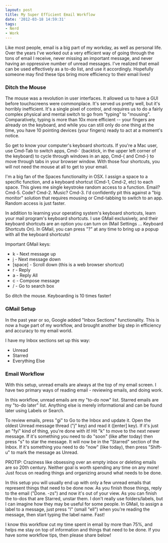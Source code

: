 ```yaml
---
layout: post
title: My Super Efficient Email Workflow
date: '2012-03-18 14:59:31'
tags:
- Nerd
- Work
---
```


Like most people, email is a big part of my workday, as well as personal life. Over the years I've worked out a very efficient way of going through the tons of email I receive, never missing an important message, and never having an oppressive number of unread messages. I've realized that email can be used effectively as a to-do list, and use it accordingly. Hopefully someone may find these tips bring more efficiency to their email lives!

<h3>Ditch the Mouse</h3>
The mouse was a revolution in user interfaces.  It allowed us to have a GUI before touchscreens were commonplace.  It's served us pretty well, but it's horribly inefficient.  It's a single pixel of control, and requires us to do a fairly complex physical and mental switch to go from "typing" to "mousing".  Comparatively, typing is more than 10x more efficient -- your fingers are already on the keyboard, and while you can still only do one thing at the time, you have 10 pointing devices (your fingers) ready to act at a moment's notice.

So get to know your computer's keyboard shortcuts. If you're a Mac user, use Cmd-Tab to switch apps, Cmd-` (backtick, in the upper left corner of the keyboard) to cycle through windows in an app, Cmd-{ and Cmd-} to move through tabs in your browser window. With those four shortcuts, you will not need the mouse at all to get to your email.

I'm a big fan of the Spaces functionality in OSX. I assign a space to a specific function, and a keyboard shortcut (Cmd-1, Cmd-2, etc) to each space. This gives me single keystroke random access to a function. Email? Cmd-5. Code? Cmd-2. Music? Cmd-3. I'd confidently pit this against a "big monitor" solution that requires mousing or Cmd-tabbing to switch to an app. Random access is just faster.

In addition to learning your operating system's keyboard shortcuts, learn your mail program's keyboard shortcuts. I use GMail exclusively, and their keyboard shortcuts are an option you can turn on (Mail Settings ... Keyboard Shortcuts On). In GMail, you can press "?" at any time to bring up a popup with all the keyboard shortcuts!

Important GMail keys:

<ul>
<li>k - Next message up</li>
<li>j - Next message down</li>
<li>[space] - Scroll down (this is a web browser shortcut)</li>
<li>r - Reply</li>
<li>a - Reply All</li>
<li>c - Compose message</li>
<li>/ - Go to search box</li>
</ul>
So ditch the mouse.  Keyboarding is 10 times faster!

<h3>GMail Setup</h3>
In the past year or so, Google added "Inbox Sections" functionality.  This is now a huge part of my workflow, and brought another big step in efficiency and accuracy to my email world.

I have my Inbox sections set up this way:

<ul>
<li>Unread</li>
<li>Starred</li>
<li>Everything Else</li>
</ul>

<h3>Email Workflow</h3>
With this setup, unread emails are always at the top of my email screen.  I have two primary ways of reading email - reviewing emails, and doing work.

In this workflow, unread emails are my "to-do now" list. Starred emails are my "to-do later" list. Anything else is merely informational and can be found later using Labels or Search.

To review emails, press "gi" to Go to the Inbox and update it. Open the oldest Unread message thread ("j" key) and read it ([enter] key). If it's just an "fyi" kind of thing, you're done with it! Hit "k" to move to the next newer message. If it's something you need to do "soon" (like after today) then press "s" to star the message. It will now be in the "Starred" section of the Inbox. If it's something you need to do "now" (like today), then press "Shift-u" to mark the message as Unread.

PROTIP: Craziness like obsessing over an empty inbox or deleting emails are so 20th century. Neither goal is worth spending any time on any more! Just focus on reading things and organizing around what needs to be done.

In this setup you will usually end up with only a few unread emails that represent things that need to be done now. As you finish those things, reply to the email ("Done. -zs") and now it's out of your view. As you can finish the to-dos that are Starred, unstar them. I don't really use folders/labels, but I can imagine how they may be useful for some people. In GMail, to assign a label to a message, just press "l" (small "ell") when you're reading the message, then start typing the label name. Fast!

I know this workflow cut my time spent in email by more than 75%, and helps me stay on top of information and things that need to be done. If you have some workflow tips, then please share below!
